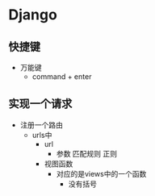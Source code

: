 # Django

## 快捷键
- 万能键
    - command + enter
    
## 实现一个请求
- 注册一个路由
    - urls中
        - url
            - 参数 匹配规则 正则
        - 视图函数
            - 对应的是views中的一个函数
                - 没有括号